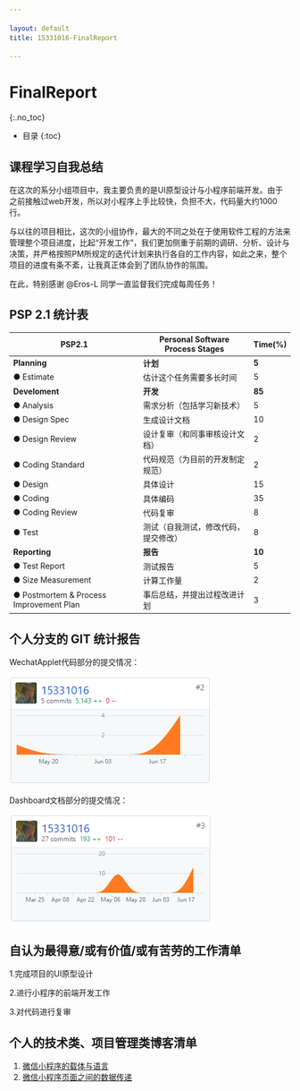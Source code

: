 ```yaml
---

layout: default
title: 15331016-FinalReport

---
```

# FinalReport
{:.no_toc}

* 目录
{:toc}

## 课程学习自我总结

在这次的系分小组项目中，我主要负责的是UI原型设计与小程序前端开发。由于之前接触过web开发，所以对小程序上手比较快，负担不大，代码量大约1000行。

与以往的项目相比，这次的小组协作，最大的不同之处在于使用软件工程的方法来管理整个项目进度，比起“开发工作”，我们更加侧重于前期的调研、分析、设计与决策，并严格按照PM所规定的迭代计划来执行各自的工作内容，如此之来，整个项目的进度有条不紊，让我真正体会到了团队协作的氛围。

在此，特别感谢 @Eros-L 同学一直监督我们完成每周任务！

## PSP 2.1 统计表

| PSP2.1          | Personal Software Process Stages | Time(%) |
|-----------------|----------------------------------|---------|
|**Planning**         |	**计划**	                            |    **5**    |
|● Estimate         |	估计这个任务需要多长时间             |	   5   |
|**Develoment**       |	**开发**                              |	**85**    |
|● Analysis         |	需求分析（包括学习新技术）            |	 5     |
|● Design Spec      |	生成设计文档                        |	   10   |
|● Design Review    |	设计复审（和同事审核设计文档）         |	  2   |
|● Coding Standard  |	代码规范（为目前的开发制定规范）       |	 2   |
|● Design           |	具体设计                           |    15    |
|● Coding           |	具体编码                           |	35  |
|● Coding Review    |	代码复审                           |	  8  |
|● Test             |	测试（自我测试，修改代码，提交修改）    |	  8    |
|**Reporting**        |	**报告**                               |	**10**    |
|● Test Report      |	测试报告                           |	5    |
|● Size Measurement |	计算工作量                         |	   2    |
|● Postmortem & Process Improvement Plan|	事后总结，并提出过程改进计划|	3|

## 个人分支的 GIT 统计报告

WechatApplet代码部分的提交情况：

![](https://raw.githubusercontent.com/OrderingService/Dashboard/gh-pages/imgs/15331016_commit_1.png)

Dashboard文档部分的提交情况：

![](https://raw.githubusercontent.com/OrderingService/Dashboard/gh-pages/imgs/15331016_commit_2.png)

## 自认为最得意/或有价值/或有苦劳的工作清单

1.完成项目的UI原型设计

2.进行小程序的前端开发工作

3.对代码进行复审

## 个人的技术类、项目管理类博客清单

1. [微信小程序的载体与语言](https://blog.csdn.net/reborncgy/article/details/79748257)
2. [微信小程序页面之间的数据传递](https://blog.csdn.net/reborncgy/article/details/80868114)

